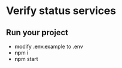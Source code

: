 # Verify status services
    

## Run your project
 - modify .env.example to .env 
 - npm i
 - npm start
 
